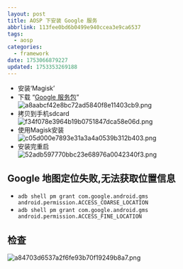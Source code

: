 ```yaml
---
layout: post
title: AOSP 下安装 Google 服务
abbrlink: 113fee0bd6b0499e940ccea3e9ca6537
tags:
  - aosp
categories:
  - framework
date: 1753066879227
updated: 1753353269188
---
```


- 安装‘Magisk’
- 下载 “[Google 服务包](https://bitgapps.io/#google_vignette)”\
  ![a8aabcf42e8bc72ad5840f8e11403cb9.png](/resources/7dc42d396d3249f9892d602a1e09c1fa.png)
- 拷贝到手机sdcard\
  ![f34f078e3964b19b0751847dca58e06d.png](/resources/9ec82e3cb02f45319c8c2d4b55ce8065.png)
- 使用Magisk安装\
  ![c05d000e7893e31a3a4a0539b312b403.png](/resources/45dc628a29574852beb20fe71c5e8709.png)
- 安装完重启\
  ![52adb597770bbc23e68976a0042340f3.png](/resources/688a1a0239494b389af10fcb8c3484ed.png)

## Google 地图定位失败,无法获取位置信息

- `adb shell pm grant com.google.android.gms android.permission.ACCESS_COARSE_LOCATION`
- `adb shell pm grant com.google.android.gms android.permission.ACCESS_FINE_LOCATION`

## 检查

![a84703d6537a2f6fe93b70f19249b8a7.png](/resources/f757196df9f0437488aff653468bb0da.png)
